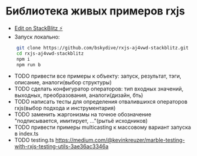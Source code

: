 # Библиотека живых примеров rxjs

* [Edit on StackBlitz ⚡️](https://stackblitz.com/edit/rxjs-aj4vwd)
* Запуск локально:
```bash
	git clone https://github.com/bskydive/rxjs-aj4vwd-stackblitz.git
	cd rxjs-aj4vwd-stackblitz
	npm i
	npm run b
```
* TODO привести все примеры к объекту: запуск, результат, тэги, описание, аналоги(выбор структуры)
* TODO сделать конфигуратор операторов: тип входных значений, выходных, преобразования, аналоги(дизайн, бть)
* TODO написать тесты для определения отвалившихся операторов rxjs(выбор подхода и инструментария)
* TODO заменить жаргонизмы на точное обозначение "подписывается, имитирует, ..."(рытьё исходников)
* TODO привести примеры multicasting к массовому вариант запуска в index.ts
* TODO testing.ts https://medium.com/@kevinkreuzer/marble-testing-with-rxjs-testing-utils-3ae36ac3346a
